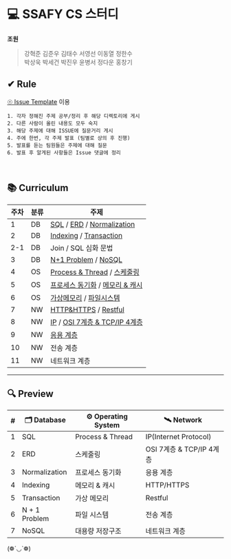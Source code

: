 # 💻 SSAFY CS 스터디

<b>조원</b>

> 강혁준 김준우 김태수 서영선 이동열 정한수<br/>
> 박상욱 박세건 박진우 윤병서 정다운 홍창기

## ✔ Rule

[☉ Issue Template](https://github.com/CSSAFTUDY/CS_STUDY/issues) 이용

```
1. 각자 정해진 주제 공부/정리 후 해당 디렉토리에 게시
2. 다른 사람이 올린 내용도 모두 숙지
3. 해당 주제에 대해 ISSUE에 질문거리 게시
4. 주에 한번, 각 주제 발표 (팀별로 상의 후 진행)
5. 발표를 듣는 팀원들은 주제에 대해 질문
6. 발표 후 알게된 사항들은 Issue 댓글에 정리
```

<br/>

## 📚 Curriculum

| 주차 | 분류 | 주제                                                                                                                                                                                                                                                          |
| ---- | ---- | ------------------------------------------------------------------------------------------------------------------------------------------------------------------------------------------------------------------------------------------------------------- |
| 1    | DB   | [SQL](https://github.com/CSSAFTUDY/CS_STUDY/tree/main/DB/SQL) / [ERD](https://github.com/CSSAFTUDY/CS_STUDY/tree/main/DB/ERD) / [Normalization](https://github.com/CSSAFTUDY/CS_STUDY/tree/main/DB/Normalization)                                             |
| 2    | DB   | [Indexing](https://github.com/CSSAFTUDY/CS_STUDY/tree/main/DB/Indexing) / [Transaction](https://github.com/CSSAFTUDY/CS_STUDY/tree/main/DB/Transaction)                                                                                                       |
| 2-1  | DB   | Join / SQL 심화 문법                                                                                                                                                                                                                                          |
| 3    | DB   | [N+1 Problem](https://github.com/CSSAFTUDY/CS_STUDY/tree/main/DB/N+1_Problem) / [NoSQL](https://github.com/CSSAFTUDY/CS_STUDY/tree/main/DB/NoSQL)                                                                                                             |
| 4    | OS   | [Process & Thread](https://github.com/CSSAFTUDY/CS_STUDY/tree/main/OS/Process%20%26%20Thread) / [스케줄링](https://github.com/CSSAFTUDY/CS_STUDY/tree/main/OS/%EC%8A%A4%EC%BC%80%EC%A4%84%EB%A7%81)                                                           |
| 5    | OS   | [프로세스 동기화](https://github.com/CSSAFTUDY/CS_STUDY/tree/main/OS/%ED%94%84%EB%A1%9C%EC%84%B8%EC%8A%A4_%EB%8F%99%EA%B8%B0%ED%99%94) / [메모리 & 캐시](https://github.com/CSSAFTUDY/CS_STUDY/tree/main/OS/%EB%A9%94%EB%AA%A8%EB%A6%AC%26%EC%BA%90%EC%8B%9C) |
| 6    | OS   | [가상메모리](https://github.com/CSSAFTUDY/CS_STUDY/tree/main/OS/%EA%B0%80%EC%83%81%EB%A9%94%EB%AA%A8%EB%A6%AC) / [파일시스템](https://github.com/CSSAFTUDY/CS_STUDY/tree/main/OS/%ED%8C%8C%EC%9D%BC%EC%8B%9C%EC%8A%A4%ED%85%9C)                               |
| 7    | NW   | [HTTP&HTTPS](https://github.com/CSSAFTUDY/CS_STUDY/tree/main/NW/HTTP%26HTTPS) / [Restful](https://github.com/CSSAFTUDY/CS_STUDY/tree/main/NW/Restful)                                                                                                         |
| 8    | NW   | [IP](https://github.com/CSSAFTUDY/CS_STUDY/tree/main/NW/IP) / [OSI 7계층 & TCP/IP 4계층](https://github.com/CSSAFTUDY/CS_STUDY/tree/main/NW/OSI_7%EA%B3%84%EC%B8%B5%26TCP_IP_4%EA%B3%84%EC%B8%B5)                                                             |
| 9    | NW   | [응용 계층](https://github.com/CSSAFTUDY/CS_STUDY/tree/main/NW/%EC%9D%91%EC%9A%A9%EA%B3%84%EC%B8%B5)                                                                                                                                                          |
| 10   | NW   | 전송 계층                                                                                                                                                                                                                                                     |
| 11   | NW   | 네트워크 계층                                                                                                                                                                                                                                                 |

---

## 🔍 Preview

| #   | 🗂️ Database   | ⚙️ Operating System | 🛰️ Network               |
| --- | ------------- | ------------------- | ------------------------ |
| 1   | SQL           | Process & Thread    | IP(Internet Protocol)    |
| 2   | ERD           | 스케줄링            | OSI 7계층 & TCP/IP 4계층 |
| 3   | Normalization | 프로세스 동기화     | 응용 계층                |
| 4   | Indexing      | 메모리 & 캐시       | HTTP/HTTPS               |
| 5   | Transaction   | 가상 메모리         | Restful                  |
| 6   | N + 1 Problem | 파일 시스템         | 전송 계층                |
| 7   | NoSQL         | 대용량 저장구조     | 네트워크 계층            |

(❁´◡`❁)
